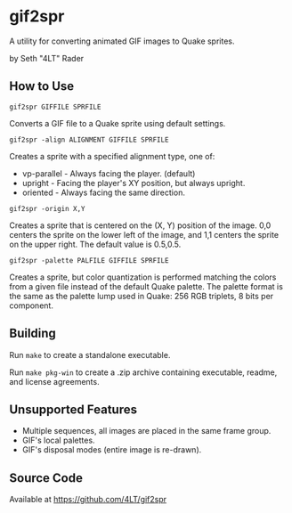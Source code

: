 gif2spr
=======

A utility for converting animated GIF images to Quake sprites.

by Seth "4LT" Rader

How to Use
----------

`gif2spr GIFFILE SPRFILE`

Converts a GIF file to a Quake sprite using default settings.

`gif2spr -align ALIGNMENT GIFFILE SPRFILE`

Creates a sprite with a specified alignment type, one of:
* vp-parallel - Always facing the player. (default)
* upright - Facing the player's XY position, but always upright.
* oriented - Always facing the same direction.

`gif2spr -origin X,Y`

Creates a sprite that is centered on the (X, Y) position of the image.  0,0 centers the sprite on the lower left of the image, and 1,1 centers the sprite on the upper right.  The default value is 0.5,0.5.

`gif2spr -palette PALFILE GIFFILE SPRFILE`

Creates a sprite, but color quantization is performed matching the colors from a given file instead of the default Quake palette.  The palette format is the same as the palette lump used in Quake: 256 RGB triplets, 8 bits per component.

Building
--------

Run `make` to create a standalone executable.

Run `make pkg-win` to create a .zip archive containing executable, readme, and license agreements.

Unsupported Features
--------------------

* Multiple sequences, all images are placed in the same frame group.
* GIF's local palettes.
* GIF's disposal modes (entire image is re-drawn).

Source Code
-----------

Available at https://github.com/4LT/gif2spr
